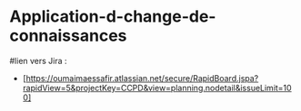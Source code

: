 # Application-d-change-de-connaissances
 #lien vers Jira :

- [https://oumaimaessafir.atlassian.net/secure/RapidBoard.jspa?rapidView=5&projectKey=CCPD&view=planning.nodetail&issueLimit=100] 
